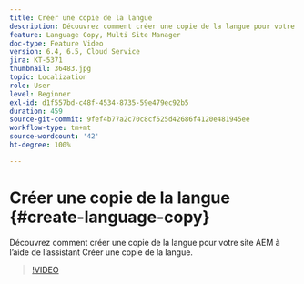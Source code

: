 ```yaml
---
title: Créer une copie de la langue
description: Découvrez comment créer une copie de la langue pour votre site AEM à l’aide de l’assistant Créer une copie de la langue.
feature: Language Copy, Multi Site Manager
doc-type: Feature Video
version: 6.4, 6.5, Cloud Service
jira: KT-5371
thumbnail: 36483.jpg
topic: Localization
role: User
level: Beginner
exl-id: d1f557bd-c48f-4534-8735-59e479ec92b5
duration: 459
source-git-commit: 9fef4b77a2c70c8cf525d42686f4120e481945ee
workflow-type: tm+mt
source-wordcount: '42'
ht-degree: 100%

---
```


# Créer une copie de la langue {#create-language-copy}

Découvrez comment créer une copie de la langue pour votre site AEM à l’aide de l’assistant Créer une copie de la langue.

>[!VIDEO](https://video.tv.adobe.com/v/36483?quality=12&learn=on)
